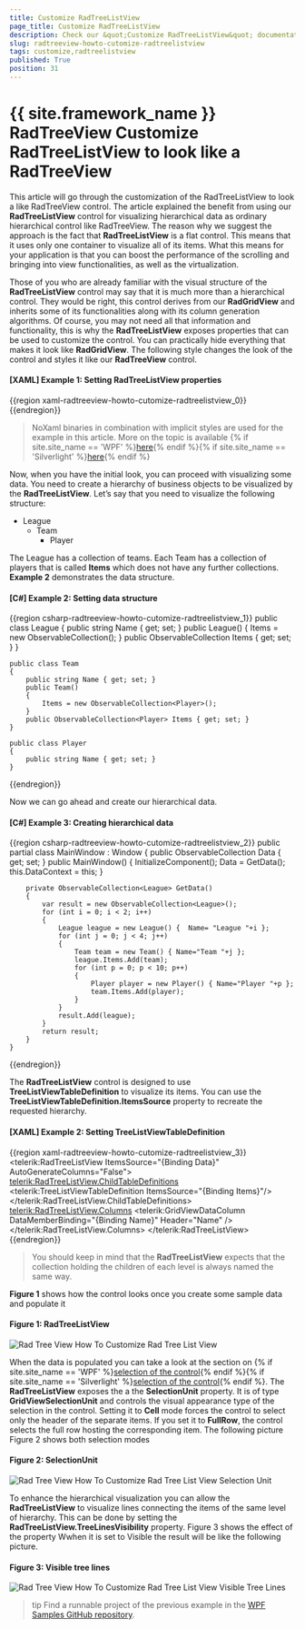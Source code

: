 ```yaml
---
title: Customize RadTreeListView
page_title: Customize RadTreeListView
description: Check our &quot;Customize RadTreeListView&quot; documentation article for the RadTreeView {{ site.framework_name }} control.
slug: radtreeview-howto-cutomize-radtreelistview
tags: customize,radtreelistview
published: True
position: 31
---
```


# {{ site.framework_name }} RadTreeView Customize RadTreeListView to look like a RadTreeView

This article will go through the customization of the RadTreeListView to look a like RadTreeView control. The article explained the benefit from using our __RadTreeListView__ control for visualizing hierarchical data as ordinary hierarchical control like RadTreeView. The reason why we suggest the approach is the fact that __RadTreeListView__ is a flat control. This means that it uses only one container to visualize all of its items. What this means for your application is that you can boost the performance of the scrolling and bringing into view functionalities, as well as the virtualization.

Those of you who are already familiar with the visual structure of the __RadTreeListView__ control may say that it is much more than a hierarchical control. They would be right, this control derives from our __RadGridView__ and inherits some of its functionalities along with its column generation algorithms. Of course, you may not need all that information and functionality, this is why the __RadTreeListView__ exposes properties that can be used to customize the control. You can practically hide everything that makes it look like __RadGridView__. The following style changes the look of the control and styles it like our __RadTreeView__ control.
	
#### __[XAML] Example 1: Setting RadTreeListView properties__	
{{region xaml-radtreeview-howto-cutomize-radtreelistview_0}}
	<Style TargetType="telerik:RadTreeListView" BasedOn="{StaticResource RadTreeListViewStyle}">
		<Setter Property="VerticalGridLinesBrush" Value="{x:Null}"/>
		<Setter Property="FocusVisualStyle" Value="{x:Null}"/>
		<Setter Property="RowIndicatorVisibility" Value="Collapsed"/>
		<Setter Property="IsFilteringAllowed" Value="False"/>
		<Setter Property="CanUserFreezeColumns" Value="False"/>
		<Setter Property="CanUserDeleteRows" Value="False"/>
		<Setter Property="AutoGenerateColumns" Value="False"/>
		<Setter Property="ShowGroupPanel" Value="False"/>
		<Setter Property="ShowColumnHeaders" Value="False"/>
		<Setter Property="AutoExpandGroups" Value="True"/>
		<Setter Property="GridLinesVisibility" Value="None"/>
		<Setter Property="RowHeight" Value="24" />
		<Setter Property="TreeLinesVisibility" Value="Visible"/>
		<Setter Property="BorderThickness" Value="0"/>
		<Setter Property="BorderBrush" Value="{x:Null}"/>
		<Setter Property="IsSynchronizedWithCurrentItem" Value="False" />
	 </Style>
{{endregion}}

> NoXaml binaries in combination with implicit styles are used for the example in this article. More on the topic is available {% if site.site_name == 'WPF' %}[here](http://www.telerik.com/help/wpf/styling-apperance-implicit-styles-overview.html){% endif %}{% if site.site_name == 'Silverlight' %}[here](http://www.telerik.com/help/silverlight/styling-apperance-implicit-styles-overview.html){% endif %}

Now, when you have the initial look, you can proceed with visualizing some data. You need to create a hierarchy of business objects to be visualized by the __RadTreeListView__. Let’s say that you need to visualize the following structure:

* League
	* Team
		* Player

The League has a collection of teams. Each Team has a collection of players that is called __Items__ which does not have any further collections. __Example 2__ demonstrates the data structure.

#### __[C#] Example 2: Setting data structure__
{{region csharp-radtreeview-howto-cutomize-radtreelistview_1}}
	public class League
	{
		public string Name { get; set; }
		public League()
		{
			Items = new ObservableCollection<Team>();
		}
		public ObservableCollection<Team> Items { get; set; }
	}
	
	public class Team
	{
		public string Name { get; set; }
		public Team()
		{
			Items = new ObservableCollection<Player>();
		}
		public ObservableCollection<Player> Items { get; set; }
	}	
	
	public class Player
	{
		public string Name { get; set; }
	}	
{{endregion}}

Now we can go ahead and create our hierarchical data.

#### __[C#] Example 3: Creating hierarchical data__
{{region csharp-radtreeview-howto-cutomize-radtreelistview_2}}
	public partial class MainWindow : Window
	{
		public ObservableCollection<League> Data { get; set; }
		public MainWindow()
		{
			InitializeComponent();
			Data = GetData();
			this.DataContext = this;
		}

		private ObservableCollection<League> GetData()
		{
			var result = new ObservableCollection<League>();
			for (int i = 0; i < 2; i++)
			{
				League league = new League() {  Name= "League "+i };
				for (int j = 0; j < 4; j++)
				{
					Team team = new Team() { Name="Team "+j };
					league.Items.Add(team);
					for (int p = 0; p < 10; p++)
					{
						Player player = new Player() { Name="Player "+p };
						team.Items.Add(player);
					}
				}
				result.Add(league);
			}
			return result;
		}
	}
{{endregion}}

The __RadTreeListView__ control is designed to use __TreeListViewTableDefinition__ to visualize its items. You can use the __TreeListViewTableDefinition.ItemsSource__ property to recreate the requested 
hierarchy.   
    
#### __[XAML] Example 2: Setting TreeListViewTableDefinition__
{{region xaml-radtreeview-howto-cutomize-radtreelistview_3}}
	<telerik:RadTreeListView ItemsSource="{Binding Data}" AutoGenerateColumns="False">            
		<telerik:RadTreeListView.ChildTableDefinitions>
			<telerik:TreeListViewTableDefinition ItemsSource="{Binding Items}"/>
		</telerik:RadTreeListView.ChildTableDefinitions>            
		<telerik:RadTreeListView.Columns>
			<telerik:GridViewDataColumn DataMemberBinding="{Binding Name}" Header="Name" />
		</telerik:RadTreeListView.Columns>
	</telerik:RadTreeListView>
{{endregion}}

>You should keep in mind that the __RadTreeListView__ expects that the collection holding the children of each level is always named the same way.

__Figure 1__ shows how the control looks once you create some sample data and populate it

#### __Figure 1: RadTreeListView__
![Rad Tree View How To Customize Rad Tree List View](images/RadTreeView_HowToCustomizeRadTreeListView.png)

When the data is populated you can take a look at the section on {% if site.site_name == 'WPF' %}[selection of the control](http://www.telerik.com/help/wpf/radtreelistview-features-selection.html){% endif %}{% if site.site_name == 'Silverlight' %}[selection of the control](http://www.telerik.com/help/silverlight/radtreelistview-features-selection.html){% endif %}. The  __RadTreeListView__ exposes the a the  __SelectionUnit__ property. It is of type __GridViewSelectionUnit__ and controls the visual appearance type of the selection in the control. Setting it to __Cell__ mode forces the control to select only  the header of the separate items. If you set it to __FullRow__, the control selects the full row hosting the corresponding item. The following picture  Figure 2 shows both selection modes          

#### __Figure 2: SelectionUnit__
![Rad Tree View How To Customize Rad Tree List View Selection Unit](images/RadTreeView_HowToCustomizeRadTreeListView_SelectionUnit.png)

To enhance the hierarchical visualization you can allow the __RadTreeListView__ to visualize lines connecting the items of the same level of hierarchy. This can be done by setting the __RadTreeListView.TreeLinesVisibility__ property. Figure 3 shows the effect of the property Wwhen it is set to Visible the result will be like the following picture.

#### __Figure 3: Visible tree lines__
![Rad Tree View How To Customize Rad Tree List View Visible Tree Lines](images/RadTreeView_HowToCustomizeRadTreeListView_VisibleTreeLines.png)

>tip Find a runnable project of the previous example in the [WPF Samples GitHub repository](https://github.com/telerik/xaml-sdk/tree/master/TreeView/TreeListViewBringItemIntoView).

